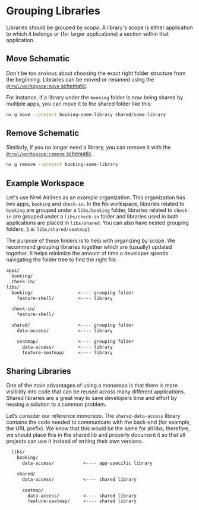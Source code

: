 # Grouping Libraries

Libraries should be grouped by _scope_. A library's scope is either application to which it belongs or (for larger applications) a section within that application.

## Move Schematic

Don't be too anxious about choosing the exact right folder structure from the beginning. Libraries can be moved or renamed using the [`@nrwl/workspace:move` schematic](/{{framework}}/plugins/workspace/schematics/move).

For instance, if a library under the `booking` folder is now being shared by multiple apps, you can move it to the shared folder like this:

```bash
nx g move --project booking-some-library shared/some-library
```

## Remove Schematic

Similarly, if you no longer need a library, you can remove it with the [`@nrwl/workspace:remove` schematic](/{{framework}}/plugins/workspace/schematics/remove).

```bash
nx g remove --project booking-some-library
```

## Example Workspace

Let's use Nrwl Airlines as an example organization. This organization has two apps, `booking` and `check-in`. In the Nx workspace, libraries related to `booking` are grouped under a `libs/booking` folder, libraries related to `check-in` are grouped under a `libs/check-in` folder and libraries used in both applications are placed in `libs/shared`. You can also have nested grouping folders, (i.e. `libs/shared/seatmap`).

The purpose of these folders is to help with organizing by scope. We recommend grouping libraries together which are (usually) updated together. It helps minimize the amount of time a developer spends navigating the folder tree to find the right file.

```txt
apps/
  booking/
  check-in/
libs/
  booking/                 <---- grouping folder
    feature-shell/         <---- library

  check-in/
    feature-shell/

  shared/                  <---- grouping folder
    data-access/           <---- library

    seatmap/               <---- grouping folder
      data-access/         <---- library
      feature-seatmap/     <---- library
```

## Sharing Libraries

One of the main advantages of using a monorepo is that there is more visibility into code that can be reused across many different applications. Shared libraries are a great way to save developers time and effort by reusing a solution to a common problem.

Let’s consider our reference monorepo. The `shared-data-access` library contains the code needed to communicate with the back-end (for example, the URL prefix). We know that this would be the same for all libs; therefore, we should place this in the shared lib and properly document it so that all projects can use it instead of writing their own versions.

```txt
  libs/
    booking/
      data-access/           <---- app-specific library

    shared/
      data-access/           <---- shared library

      seatmap/
        data-access/         <---- shared library
        feature-seatmap/     <---- shared library
```
